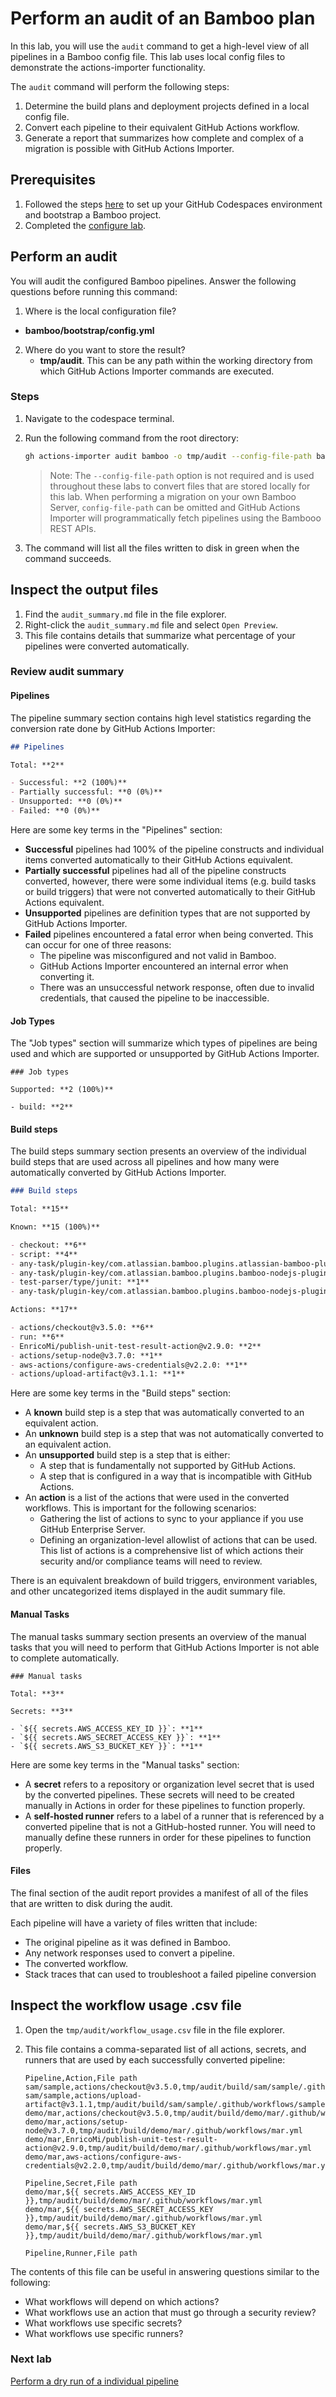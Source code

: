 # Perform an audit of an Bamboo plan

In this lab, you will use the `audit` command to get a high-level view of all pipelines in a Bamboo config file. This lab uses local config files to demonstrate the actions-importer functionality.

The `audit` command will perform the following steps:

1. Determine the build plans and deployment projects defined in a local config file.
2. Convert each pipeline to their equivalent GitHub Actions workflow.
3. Generate a report that summarizes how complete and complex of a migration is possible with GitHub Actions Importer.

## Prerequisites

1. Followed the steps [here](./readme.md#configure-your-codespace) to set up your GitHub Codespaces environment and bootstrap a Bamboo project.
2. Completed the [configure lab](./1-configure.md#configuring-credentials).

## Perform an audit

You will audit the configured Bamboo pipelines. Answer the following questions before running this command:

1. Where is the local configuration file?
  - __bamboo/bootstrap/config.yml__

2. Where do you want to store the result?
    - __tmp/audit__.  This can be any path within the working directory from which GitHub Actions Importer commands are executed.

### Steps

1. Navigate to the codespace terminal.
2. Run the following command from the root directory:

    ```bash
    gh actions-importer audit bamboo -o tmp/audit --config-file-path bamboo/bootstrap/config.yml
    ```
    > Note: The `--config-file-path` option is not required and is used throughout these labs to convert files that are stored locally for this lab. When performing a migration on your own Bamboo Server, `config-file-path` can be omitted and GitHub Actions Importer will programmatically fetch pipelines using the Bambooo REST APIs.

3. The command will list all the files written to disk in green when the command succeeds.

## Inspect the output files

1. Find the `audit_summary.md` file in the file explorer.
2. Right-click the `audit_summary.md` file and select `Open Preview`.
3. This file contains details that summarize what percentage of your pipelines were converted automatically.

### Review audit summary

#### Pipelines

The pipeline summary section contains high level statistics regarding the conversion rate done by GitHub Actions Importer:

```md
## Pipelines

Total: **2**

- Successful: **2 (100%)**
- Partially successful: **0 (0%)**
- Unsupported: **0 (0%)**
- Failed: **0 (0%)**
```

Here are some key terms in the "Pipelines" section:

- __Successful__ pipelines had 100% of the pipeline constructs and individual items converted automatically to their GitHub Actions equivalent.
- __Partially successful__ pipelines had all of the pipeline constructs converted, however, there were some individual items (e.g. build tasks or build triggers) that were not converted automatically to their GitHub Actions equivalent.
- __Unsupported__ pipelines are definition types that are not supported by GitHub Actions Importer.
- __Failed__ pipelines encountered a fatal error when being converted. This can occur for one of three reasons:
  - The pipeline was misconfigured and not valid in Bamboo.
  - GitHub Actions Importer encountered an internal error when converting it.
  - There was an unsuccessful network response, often due to invalid credentials, that caused the pipeline to be inaccessible.

#### Job Types
The "Job types" section will summarize which types of pipelines are being used and which are supported or unsupported by GitHub Actions Importer.

```
### Job types

Supported: **2 (100%)**

- build: **2**
```

#### Build steps

The build steps summary section presents an overview of the individual build steps that are used across all pipelines and how many were automatically converted by GitHub Actions Importer.

```md
### Build steps

Total: **15**

Known: **15 (100%)**

- checkout: **6**
- script: **4**
- any-task/plugin-key/com.atlassian.bamboo.plugins.atlassian-bamboo-plugin-aws-codedeploy:task.aws.codeDeploy: **2**
- any-task/plugin-key/com.atlassian.bamboo.plugins.bamboo-nodejs-plugin:task.reporter.mocha: **1**
- test-parser/type/junit: **1**
- any-task/plugin-key/com.atlassian.bamboo.plugins.bamboo-nodejs-plugin:task.builder.npm: **1**

Actions: **17**

- actions/checkout@v3.5.0: **6**
- run: **6**
- EnricoMi/publish-unit-test-result-action@v2.9.0: **2**
- actions/setup-node@v3.7.0: **1**
- aws-actions/configure-aws-credentials@v2.2.0: **1**
- actions/upload-artifact@v3.1.1: **1**
```

Here are some key terms in the "Build steps" section:

- A __known__ build step is a step that was automatically converted to an equivalent action.
- An __unknown__ build step is a step that was not automatically converted to an equivalent action.
- An __unsupported__ build step is a step that is either:
  - A step that is fundamentally not supported by GitHub Actions.
  - A step that is configured in a way that is incompatible with GitHub Actions.
- An __action__ is a list of the actions that were used in the converted workflows. This is important for the following scenarios:
  - Gathering the list of actions to sync to your appliance if you use GitHub Enterprise Server.
  - Defining an organization-level allowlist of actions that can be used. This list of actions is a comprehensive list of which actions their security and/or compliance teams will need to review.

There is an equivalent breakdown of build triggers, environment variables, and other uncategorized items displayed in the audit summary file.

#### Manual Tasks

The manual tasks summary section presents an overview of the manual tasks that you will need to perform that GitHub Actions Importer is not able to complete automatically.

```
### Manual tasks

Total: **3**

Secrets: **3**

- `${{ secrets.AWS_ACCESS_KEY_ID }}`: **1**
- `${{ secrets.AWS_SECRET_ACCESS_KEY }}`: **1**
- `${{ secrets.AWS_S3_BUCKET_KEY }}`: **1**
```

Here are some key terms in the "Manual tasks" section:

- A __secret__ refers to a repository or organization level secret that is used by the converted pipelines. These secrets will need to be created manually in Actions in order for these pipelines to function properly.
- A __self-hosted runner__ refers to a label of a runner that is referenced by a converted pipeline that is not a GitHub-hosted runner. You will need to manually define these runners in order for these pipelines to function properly.

#### Files

The final section of the audit report provides a manifest of all of the files that are written to disk during the audit.

Each pipeline will have a variety of files written that include:

- The original pipeline as it was defined in Bamboo.
- Any network responses used to convert a pipeline.
- The converted workflow.
- Stack traces that can used to troubleshoot a failed pipeline conversion

## Inspect the workflow usage .csv file

1. Open the `tmp/audit/workflow_usage.csv` file in the file explorer.
2. This file contains a comma-separated list of all actions, secrets, and runners that are used by each successfully converted pipeline:

    ```csv
    Pipeline,Action,File path
    sam/sample,actions/checkout@v3.5.0,tmp/audit/build/sam/sample/.github/workflows/sample.yml
    sam/sample,actions/upload-artifact@v3.1.1,tmp/audit/build/sam/sample/.github/workflows/sample.yml
    demo/mar,actions/checkout@v3.5.0,tmp/audit/build/demo/mar/.github/workflows/mar.yml
    demo/mar,actions/setup-node@v3.7.0,tmp/audit/build/demo/mar/.github/workflows/mar.yml
    demo/mar,EnricoMi/publish-unit-test-result-action@v2.9.0,tmp/audit/build/demo/mar/.github/workflows/mar.yml
    demo/mar,aws-actions/configure-aws-credentials@v2.2.0,tmp/audit/build/demo/mar/.github/workflows/mar.yml

    Pipeline,Secret,File path
    demo/mar,${{ secrets.AWS_ACCESS_KEY_ID }},tmp/audit/build/demo/mar/.github/workflows/mar.yml
    demo/mar,${{ secrets.AWS_SECRET_ACCESS_KEY }},tmp/audit/build/demo/mar/.github/workflows/mar.yml
    demo/mar,${{ secrets.AWS_S3_BUCKET_KEY }},tmp/audit/build/demo/mar/.github/workflows/mar.yml

    Pipeline,Runner,File path
    ```

The contents of this file can be useful in answering questions similar to the following:

- What workflows will depend on which actions?
- What workflows use an action that must go through a security review?
- What workflows use specific secrets?
- What workflows use specific runners?

### Next lab

[Perform a dry run of a individual pipeline](3-dry-run.md)
